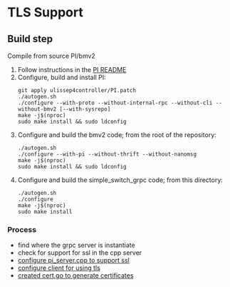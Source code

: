 # TLS Support

## Build step

Compile from source PI/bmv2

1.  Follow instructions in the [PI README](https://github.com/p4lang/PI#dependencies)
1.  Configure, build and install PI:
    ```
    git apply ulissep4controller/PI.patch
    ./autogen.sh
    ./configure --with-proto --without-internal-rpc --without-cli --without-bmv2 [--with-sysrepo]
    make -j$(nproc)
    sudo make install && sudo ldconfig
    ```
1.  Configure and build the bmv2 code; from the root of the repository:
    ```
    ./autogen.sh
    ./configure --with-pi --without-thrift --without-nanomsg
    make -j$(nproc)
    sudo make install && sudo ldconfig
    ```
1.  Configure and build the simple_switch_grpc code; from this directory:
    ```
    ./autogen.sh
    ./configure
    make -j$(nproc)
    sudo make install
    ```

### Process

- find where the grpc server is instantiate
- check for support for ssl in the cpp server
- [configure pi_server.cpp to support ssl](https://github.com/alsadiamir/ulissep4controller/blob/main/PI.patch)
- [configure client for using tls](https://github.com/alsadiamir/ulissep4controller/commit/5e9b422e85be565971019b4c34b6c20b0c95c4b5)
- [created cert.go to generate certificates](https://github.com/alsadiamir/ulissep4controller/blob/main/cert/cert.go)
